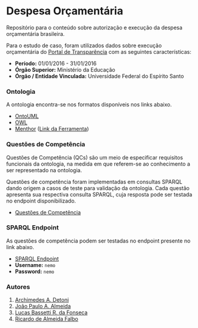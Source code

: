# Despesa Orçamentária
Repositório para o conteúdo sobre autorização e execução da despesa orçamentária brasileira.

Para o estudo de caso, foram utilizados dados sobre execução orçamentária do [Portal de Transparência](http://www.portaltransparencia.gov.br/) com as seguintes características:

* **Período:** 01/01/2016 - 31/01/2016
* **Órgão Superior:** Ministério da Educação
* **Órgão / Entidade Vinculada:** Universidade Federal do Espírito Santo

### Ontologia

A ontologia encontra-se nos formatos disponíveis nos links abaixo.

* [OntoUML](http://ontology.com.br/loa/spec/)
* [OWL](https://github.com/LucasBassetti/despesa-orcamentaria/blob/master/ontologia/loa.owl)
* [Menthor](https://github.com/LucasBassetti/despesa-orcamentaria/blob/master/ontologia/loa.menthor) ([Link da Ferramenta](http://menthor.net))

### Questões de Competência

Questões de Competência (QCs) são um meio de especificar requisitos funcionais da ontologia, na medida em que referem-se ao conhecimento a ser representado na ontologia.

Questões de competência foram implementadas em consultas SPARQL dando origem a casos de teste para validação da ontologia. Cada questão apresenta sua respectiva consulta SPARQL, cuja resposta pode ser testada no endpoint disponibilizado.

* [Questões de Competência](https://github.com/LucasBassetti/despesa-orcamentaria/tree/master/questoes-de-competencia)

### SPARQL Endpoint

As questões de competência podem ser testadas no endpoint presente no link abaixo.

* [SPARQL Endpoint](http://dev.nemo.inf.ufes.br:5820/dpf#!/query)
* **Username:** ``` nemo ```
* **Password:** ``` nemo ```

### Autores

1. [Archimedes A. Detoni](http://www.informatica.ufes.br/pos-graduacao/PPGI/detalhes-de-pessoal?id=9227)
2. [João Paulo A. Almeida](http://nemo.inf.ufes.br/jpalmeida/)
3. [Lucas Bassetti R. da Fonseca](http://nemo.inf.ufes.br/members/lfonseca/)
4. [Ricardo de Almeida Falbo](http://www.inf.ufes.br/~falbo/)
